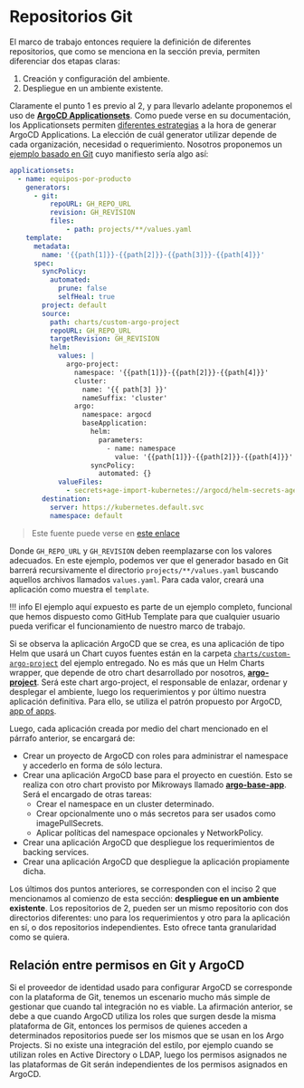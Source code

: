 # Repositorios Git

El marco de trabajo entonces requiere la definición de diferentes repositorios,
que como se menciona en la sección previa, permiten diferenciar dos etapas
claras:

1. Creación y configuración del ambiente.
1. Despliegue en un ambiente existente.

Claramente el punto 1 es previo al 2, y para llevarlo adelante proponemos el uso
de [**ArgoCD Applicationsets**](https://argocd-applicationset.readthedocs.io/en/stable/).
Como puede verse en su documentación, los Applicationsets permiten [diferentes
estrategias](https://argocd-applicationset.readthedocs.io/en/stable/Generators/)
a la hora de generar ArgoCD Applications. La elección de cuál generator utilizar
depende de cada organización, necesidad o requerimiento. Nosotros proponemos un
[ejemplo basado en Git](https://github.com/Mikroways/argo-gitops-demo-example/)
cuyo manifiesto sería algo así:

```yaml
applicationsets:
  - name: equipos-por-producto
    generators:
      - git:
          repoURL: GH_REPO_URL
          revision: GH_REVISION
          files:
              - path: projects/**/values.yaml
    template:
      metadata:
        name: '{{path[1]}}-{{path[2]}}-{{path[3]}}-{{path[4]}}'
      spec:
        syncPolicy:
          automated:
            prune: false
            selfHeal: true
        project: default
        source:
          path: charts/custom-argo-project
          repoURL: GH_REPO_URL
          targetRevision: GH_REVISION
          helm:
            values: |
              argo-project:
                namespace: '{{path[1]}}-{{path[2]}}-{{path[4]}}'
                cluster:
                  name: '{{ path[3] }}'
                  nameSuffix: 'cluster'
                argo:
                  namespace: argocd
                  baseApplication:
                    helm:
                      parameters:
                        - name: namespace
                          value: '{{path[1]}}-{{path[2]}}-{{path[4]}}'
                    syncPolicy:
                      automated: {}
            valueFiles:
              - secrets+age-import-kubernetes://argocd/helm-secrets-age-private-key#key.txt?{{path}}/values.yaml
        destination:
          server: https://kubernetes.default.svc
          namespace: default
```

> Este fuente puede verse en [este enlace](https://github.com/Mikroways/argo-gitops-demo-example/blob/main/kind/helmfile.d/values/argocd-apps/values.yaml.tpl)
    

Donde `GH_REPO_URL` y `GH_REVISION` deben reemplazarse con los valores
adecuados. En este ejemplo, podemos ver que el generador basado en Git barrerá
recursivamente el directorio `projects/**/values.yaml` buscando
aquellos archivos llamados `values.yaml`. Para cada valor, creará una aplicación
como muestra el `template`.

!!! info
    El ejemplo aquí expuesto es parte de un ejemplo completo, funcional que hemos
    dispuesto como GitHub Template para que cualquier usuario pueda verificar el
    funcionamiento de nuestro marco de trabajo.

Si se observa la aplicación ArgoCD que se crea, es una aplicación de tipo Helm
que usará un Chart cuyos fuentes están en la carpeta
[`charts/custom-argo-project`](https://github.com/Mikroways/argo-gitops-demo-example/tree/main/charts/custom-argo-project)
del ejemplo entregado. No es más que un Helm Charts wrapper, que depende de otro
chart desarrollado por nosotros, [**argo-project**](https://github.com/Mikroways/argo-gitops-flow/tree/main/charts/argo-project).
Será este chart argo-project, el responsable de enlazar, ordenar y desplegar el
ambiente, luego los requerimientos y por último nuestra aplicación definitiva.
Para ello, se utiliza el patrón propuesto por ArgoCD, [app of apps](https://argo-cd.readthedocs.io/en/stable/operator-manual/cluster-bootstrapping/#app-of-apps-pattern).

Luego, cada aplicación creada por medio del chart mencionado en el párrafo
anterior, se encargará de:

* Crear un proyecto de ArgoCD con roles para administrar el namespace y
  accederlo en forma de sólo lectura.
* Crear una aplicación ArgoCD base para el proyecto en cuestión. Esto se realiza
  con otro chart provisto por Mikroways llamado [**argo-base-app**](https://github.com/Mikroways/argo-gitops-flow/tree/main/charts/argo-base-app).
  Será el encargado de otras tareas:
    * Crear el namespace en un cluster determinado.
    * Crear opcionalmente uno o más secretos para ser usados como
      imagePullSecrets.
    * Aplicar políticas del namespace opcionales y NetworkPolicy.
* Crear una aplicación ArgoCD que despliegue los requerimientos de backing
  services.
* Crear una aplicación ArgoCD que despliegue la aplicación propiamente dicha.

Los últimos dos puntos anteriores, se corresponden con el inciso 2 que
mencionamos al comienzo de esta sección: **despliegue en un ambiente
existente**. Los repositorios de 2, pueden ser un mismo repositorio con dos
directorios diferentes: uno para los requerimientos y otro para la aplicación en
sí, o dos repositorios independientes. Esto ofrece tanta granularidad como se
quiera.

## Relación entre permisos en Git y ArgoCD

Si el proveedor de identidad usado para configurar ArgoCD se corresponde con la
plataforma de Git, tenemos un escenario mucho más simple de gestionar que cuando
tal integración no es viable. La afirmación anterior, se debe a que cuando
ArgoCD utiliza los roles que surgen desde la misma plataforma de Git, entonces
los permisos de quienes acceden a determinados repositorios puede ser los mismos
que se usan en los Argo Projects. Si no existe una integración del estilo, por
ejemplo cuando se utilizan roles en Active Directory o LDAP, luego los permisos
asignados ne las plataformas de Git serán independientes de los permisos
asignados en ArgoCD.
